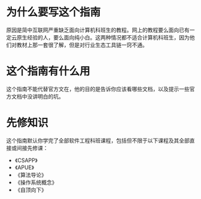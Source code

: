 # 为什么要写这个指南

原因是简中互联网严重缺乏面向计算机科班生的教程。网上的教程要么面向已有一定云原生经验的人，要么面向纯小白。这两种情况都不适合计算机科班生，因为他们对教材上那一套很了解，但是对行业生态工具链一窍不通。

# 这个指南有什么用

这个指南不能代替官方文在，他的目的是告诉你应该看哪些文档，以及提示一些官方文档中没讲明白的坑。

# 先修知识

这个指南默认你学完了全部软件工程科班课程，包括但不限于以下课程及其全部直接或间接先修课：

- 《CSAPP》
- 《APUE》
- 《算法导论》
- 《操作系统概念》
- 《自顶向下》
